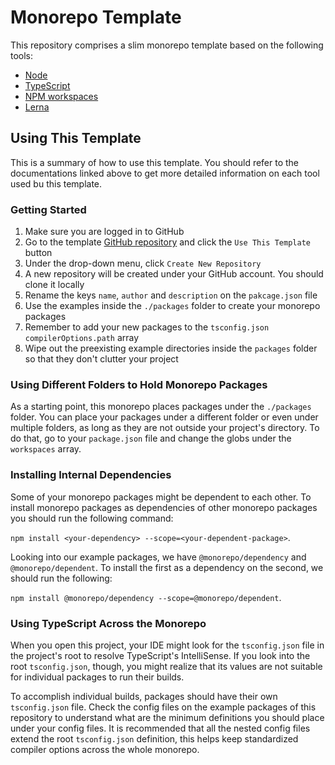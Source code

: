 
# Monorepo Template

This repository comprises a slim monorepo template based on the following tools:

- [Node](https://nodejs.org/en)
- [TypeScript](https://www.typescriptlang.org/)
- [NPM workspaces](https://docs.npmjs.com/cli/v7/using-npm/workspaces)
- [Lerna](https://lerna.js.org/)

## Using This Template

This is a summary of how to use this template. You should refer to the documentations linked above to get more detailed information on each tool used bu this template.

### Getting Started

1. Make sure you are logged in to GitHub
2. Go to the template [GitHub repository](https://github.com/thomazmz/monorepo-template) and click the `Use This Template` button 
3. Under the drop-down menu, click `Create New Repository`
4. A new repository will be created under your GitHub account. You should clone it locally 
4. Rename the keys `name`, `author` and `description` on the `pakcage.json` file 
5. Use the examples inside the `./packages` folder to create your monorepo packages 
6. Remember to add your new packages to the `tsconfig.json` `compilerOptions.path` array 
6. Wipe out the preexisting example directories inside the `packages` folder so that they don't clutter your project

### Using Different Folders to Hold Monorepo Packages

As a starting point, this monorepo places packages under the `./packages` folder. You can place your packages under a different folder or even under multiple folders, as long as they are not outside your project's directory. To do that, go to your `package.json` file and change the globs under the  `workspaces` array.

### Installing Internal Dependencies 

Some of your monorepo packages might be dependent to each other. To install monorepo packages as dependencies of other monorepo packages you should run the following command: 

`npm install <your-dependency> --scope=<your-dependent-package>`. 

Looking into our example packages, we have `@monorepo/dependency` and `@monorepo/dependent`. To install the first as a dependency on the second, we should run the following:

`npm install @monorepo/dependency --scope=@monorepo/dependent`.

### Using TypeScript Across the Monorepo

When you open this project, your IDE might look for the `tsconfig.json` file in the project's root to resolve TypeScript's IntelliSense. If you look into the root `tsconfig.json`, though, you might realize that its values are not suitable for individual packages to run their builds. 

To accomplish individual builds, packages should have their own `tsconfig.json` file. Check the config files on the example packages of this repository to understand what are the minimum definitions you should place under your config files. It is recommended that all the nested config files extend the root `tsconfig.json` definition, this helps keep standardized compiler options across the whole monorepo.
